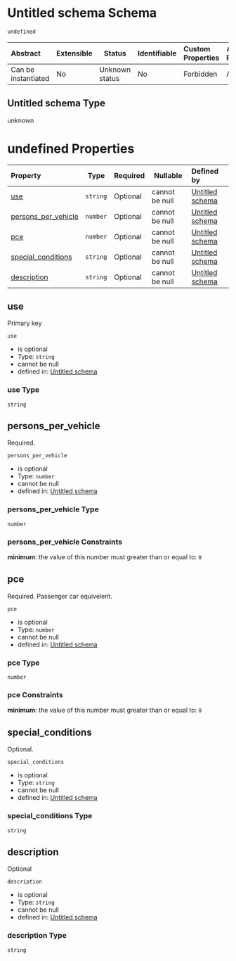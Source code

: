 # Untitled schema Schema

```txt
undefined
```




| Abstract            | Extensible | Status         | Identifiable | Custom Properties | Additional Properties | Access Restrictions | Defined In                                                                                |
| :------------------ | ---------- | -------------- | ------------ | :---------------- | --------------------- | ------------------- | ----------------------------------------------------------------------------------------- |
| Can be instantiated | No         | Unknown status | No           | Forbidden         | Allowed               | none                | [use_definition.schema.json](../../out/use_definition.schema.json "open original schema") |

## Untitled schema Type

unknown

# undefined Properties

| Property                                    | Type     | Required | Nullable       | Defined by                                                                                                      |
| :------------------------------------------ | -------- | -------- | -------------- | :-------------------------------------------------------------------------------------------------------------- |
| [use](#use)                                 | `string` | Optional | cannot be null | [Untitled schema](use_definition-properties-use.md "undefined#/properties/use")                                 |
| [persons_per_vehicle](#persons_per_vehicle) | `number` | Optional | cannot be null | [Untitled schema](use_definition-properties-persons_per_vehicle.md "undefined#/properties/persons_per_vehicle") |
| [pce](#pce)                                 | `number` | Optional | cannot be null | [Untitled schema](use_definition-properties-pce.md "undefined#/properties/pce")                                 |
| [special_conditions](#special_conditions)   | `string` | Optional | cannot be null | [Untitled schema](use_definition-properties-special_conditions.md "undefined#/properties/special_conditions")   |
| [description](#description)                 | `string` | Optional | cannot be null | [Untitled schema](use_definition-properties-description.md "undefined#/properties/description")                 |

## use

Primary key


`use`

-   is optional
-   Type: `string`
-   cannot be null
-   defined in: [Untitled schema](use_definition-properties-use.md "undefined#/properties/use")

### use Type

`string`

## persons_per_vehicle

Required.


`persons_per_vehicle`

-   is optional
-   Type: `number`
-   cannot be null
-   defined in: [Untitled schema](use_definition-properties-persons_per_vehicle.md "undefined#/properties/persons_per_vehicle")

### persons_per_vehicle Type

`number`

### persons_per_vehicle Constraints

**minimum**: the value of this number must greater than or equal to: `0`

## pce

Required. Passenger car equivelent.


`pce`

-   is optional
-   Type: `number`
-   cannot be null
-   defined in: [Untitled schema](use_definition-properties-pce.md "undefined#/properties/pce")

### pce Type

`number`

### pce Constraints

**minimum**: the value of this number must greater than or equal to: `0`

## special_conditions

Optional.


`special_conditions`

-   is optional
-   Type: `string`
-   cannot be null
-   defined in: [Untitled schema](use_definition-properties-special_conditions.md "undefined#/properties/special_conditions")

### special_conditions Type

`string`

## description

Optional 


`description`

-   is optional
-   Type: `string`
-   cannot be null
-   defined in: [Untitled schema](use_definition-properties-description.md "undefined#/properties/description")

### description Type

`string`
